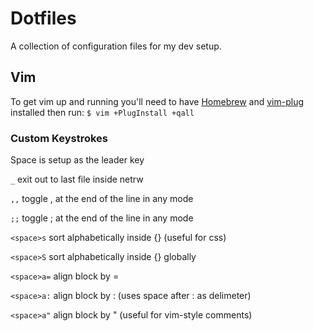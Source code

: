 # Dotfiles

A collection of configuration files for my dev setup.

## Vim

To get vim up and running you'll need to have [Homebrew](https://brew.sh/) and
[vim-plug](https://github.com/junegunn/vim-plug) installed then run: ```$ vim
+PlugInstall +qall```

### Custom Keystrokes

Space is setup as the leader key

```_``` exit out to last file inside netrw  

```,,``` toggle , at the end of the line in any mode  

```;;``` toggle ; at the end of the line in any mode  

```<space>s``` sort alphabetically inside {} (useful for css)  

```<space>S``` sort alphabetically inside {} globally  

```<space>a=``` align block by =  

```<space>a:``` align block by : (uses space after : as delimeter)  

```<space>a"``` align block by " (useful for vim-style comments)  
